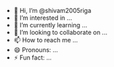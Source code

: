 - 👋 Hi, I’m @shivam2005riga
- 👀 I’m interested in ...
- 🌱 I’m currently learning ...
- 💞️ I’m looking to collaborate on ...
- 📫 How to reach me ...
- 😄 Pronouns: ...
- ⚡ Fun fact: ...

<!---
shivam2005riga/shivam2005riga is a ✨ special ✨ repository because its `README.md` (this file) appears on your GitHub profile.
You can click the Preview link to take a look at your changes.
--->
